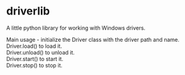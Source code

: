 # driverlib
A little python library for working with Windows drivers.   

Main usage - initialize the Driver class with the driver path and name.   
Driver.load() to load it.   
Driver.unload() to unload it.   
Driver.start() to start it.   
Driver.stop() to stop it.   
